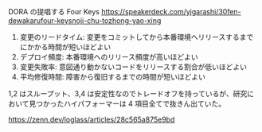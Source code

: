 DORA の提唱する Four Keys
https://speakerdeck.com/yigarashi/30fen-dewakarufour-keysnoji-chu-tozhong-yao-xing

1. 変更のリードタイム: 変更をコミットしてから本番環境へリリースするまでにかかる時間が短いほどよい
2. デプロイ頻度: 本番環境へのリリース頻度が高いほどよい
3. 変更失敗率: 意図通り動かないコードをリリースする割合が低いほどよい
4. 平均修復時間: 障害から復旧するまでの時間が短いほどよい

1,2 はスループット、3,4 は安定性なのでトレードオフを持っているが、研究において見つかったハイパフォーマーは 4 項目全てで抜きん出ていた。

https://zenn.dev/loglass/articles/28c565a875e9bd
